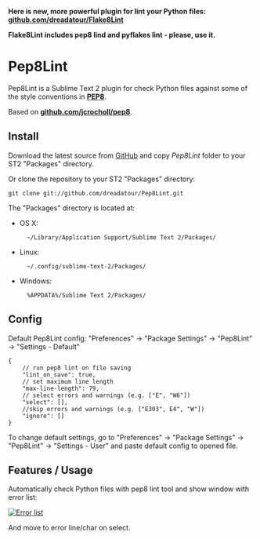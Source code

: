 **Here is new, more powerful plugin for lint your Python files: [github.com/dreadatour/Flake8Lint](https://github.com/dreadatour/Flake8Lint)**

**Flake8Lint includes pep8 lind and pyflakes lint - please, use it.**

Pep8Lint
=========

Pep8Lint is a Sublime Text 2 plugin for check Python files against some of the style conventions in **[PEP8](http://www.python.org/dev/peps/pep-0008/)**.

Based on **[github.com/jcrocholl/pep8](https://github.com/jcrocholl/pep8)**.

Install
-------

Download the latest source from [GitHub](https://github.com/dreadatour/Pep8Lint/zipball/master) and copy *Pep8Lint* folder to your ST2 "Packages" directory.

Or clone the repository to your ST2 "Packages" directory:

    git clone git://github.com/dreadatour/Pep8Lint.git


The "Packages" directory is located at:

* OS X:

        ~/Library/Application Support/Sublime Text 2/Packages/

* Linux:

        ~/.config/sublime-text-2/Packages/

* Windows:

        %APPDATA%/Sublime Text 2/Packages/

Config
------

Default Pep8Lint config: "Preferences" -> "Package Settings" -> "Pep8Lint" -> "Settings - Default"

	{
		// run pep8 lint on file saving
		"lint_on_save": true,
		// set maximum line length
		"max-line-length": 79,
		// select errors and warnings (e.g. ["E", "W6"])
		"select": [],
		//skip errors and warnings (e.g. ["E303", E4", "W"])
		"ignore": []
	}


To change default settings, go to "Preferences" -> "Package Settings" -> "Pep8Lint" -> "Settings - User" and paste default config to opened file.

Features / Usage
----------------

Automatically check Python files with pep8 lint tool and show window with error list:

[![Error list](http://habrastorage.org/storage2/5ac/5f2/ded/5ac5f2ded857d962d1ca78da087a65f7.png)](http://habrastorage.org/storage2/5ac/5f2/ded/5ac5f2ded857d962d1ca78da087a65f7.png)

And move to error line/char on select.
